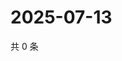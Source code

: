 # 2025-07-13

共 0 条

<!-- BEGIN ZHIHUVIDEO -->
<!-- 最后更新时间 Sun Jul 13 2025 19:09:13 GMT+0800 (China Standard Time) -->

<!-- END ZHIHUVIDEO -->
